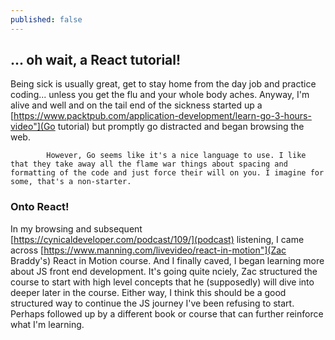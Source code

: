 ```yaml
---
published: false
---
```

## ... oh wait, a React tutorial!

Being sick is usually great, get to stay home from the day job and practice coding... unless you get the flu and your whole body aches. Anyway, I'm alive and well and on the tail end of the sickness started up a [https://www.packtpub.com/application-development/learn-go-3-hours-video"](Go tutorial) but promptly go distracted and began browsing the web.

            However, Go seems like it's a nice language to use. I like that they take away all the flame war things about spacing and formatting of the code and just force their will on you. I imagine for some, that's a non-starter.

### Onto React! 

In my browsing and subsequent [https://cynicaldeveloper.com/podcast/109/](podcast) listening, I came across [https://www.manning.com/livevideo/react-in-motion"](Zac Braddy's) React in Motion course. And I finally caved, I began learning more about JS front end development. It's going quite nciely, Zac structured the course to start with high level concepts that he (supposedly) will dive into deeper later in the course. Either way, I think this should be a good structured way to continue the JS journey I've been refusing to start. Perhaps followed up by a different book or course that can further reinforce what I'm learning.